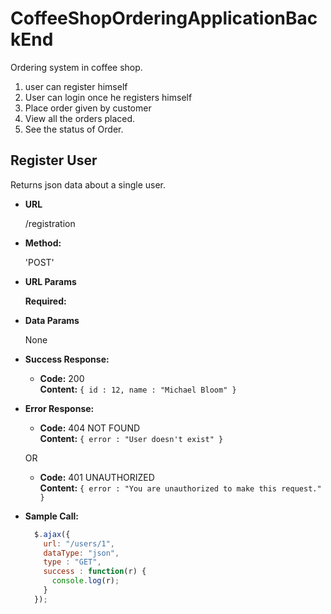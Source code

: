 # CoffeeShopOrderingApplicationBackEnd
Ordering system in coffee shop.

1) user can register himself
2) User can login once he registers himself
3) Place order given by customer
4) View all the orders placed.
4) See the status of Order.


**Register User**
----
  Returns json data about a single user.

* **URL**

  /registration

* **Method:**

  'POST'
  
*  **URL Params**

   **Required:**
 
  

* **Data Params**

  None

* **Success Response:**

  * **Code:** 200 <br />
    **Content:** `{ id : 12, name : "Michael Bloom" }`
 
* **Error Response:**

  * **Code:** 404 NOT FOUND <br />
    **Content:** `{ error : "User doesn't exist" }`

  OR

  * **Code:** 401 UNAUTHORIZED <br />
    **Content:** `{ error : "You are unauthorized to make this request." }`

* **Sample Call:**

  ```javascript
    $.ajax({
      url: "/users/1",
      dataType: "json",
      type : "GET",
      success : function(r) {
        console.log(r);
      }
    });
  ```

